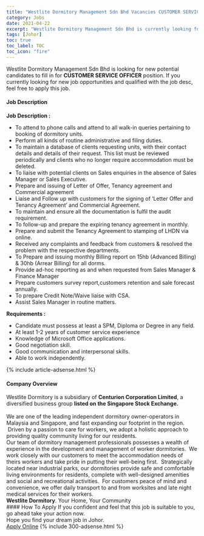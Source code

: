 ```yaml
---
title: "Westlite Dormitory Management Sdn Bhd Vacancies CUSTOMER SERVICE OFFICER" 
category: Jobs 
date: 2021-04-22 
excerpt: "Westlite Dormitory Management Sdn Bhd is currently looking for suitable person to fill in the CUSTOMER SERVICE OFFICER which based in Johor" 
tags: [Johor] 
toc: true 
toc_label: TOC 
toc_icon: "fire" 
--- 
```


<p>Westlite Dormitory Management Sdn Bhd is looking for new potential candidates to fill in for <b>CUSTOMER SERVICE OFFICER</b> position. If you currently looking for new job opportunities and qualified with the job desc, feel free to apply this job.
</p><div><div><h4>Job Description</h4></div><div><div><span><div><p><strong>Job Description :</strong></p><ul><li>To attend to phone calls and attend to all walk-in queries pertaining to booking of dormitory units.</li><li>Perform all kinds of routine administrative and filing duties.</li><li>To maintain a database of clients requesting units, with their contact details and details of their request. This list must be reviewed periodically and clients who no longer require accommodation must be deleted.</li><li>To liaise with potential clients on Sales enquiries in the absence of Sales Manager or Sales Executive.</li><li>Prepare and issuing of Letter of Offer, Tenancy agreement and Commercial agreement</li><li>Liaise and Follow up with customers for the signing of &#8216;Letter Offer and Tenancy Agreement&#8217; and Commercial Agreement.</li><li>To maintain and ensure all the documentation is fulfil the audit requirement.</li><li>To follow-up and prepare the expiring tenancy agreement in monthly.</li><li>Prepare and submit the Tenancy Agreement to stamping of LHDN via online.</li><li>Received any complaints and feedback from customers &amp; resolved the problem with the respective departments.&#160;</li><li>To Prepare and issuing monthly Billing report on 15hb (Advanced Billing) &amp; 30hb (Arrear Billing) for all dorms.</li><li>Provide ad-hoc reporting as and when requested from Sales Manager &amp; Finance Manager</li><li>Prepare customers survey report,customers retention and sale forecast annually.</li><li>To prepare Credit Note/Waive liaise with CSA.&#160;</li><li>Assist Sales Manager in routine matters.&#160;&#160;&#160;</li></ul><p><strong>Requirements :</strong></p><ul><li>Candidate must possess at least a SPM, Diploma or Degree in any field.</li><li>At least 1-2 years of customer service experience</li><li>Knowledge of Microsoft Office applications.</li><li>Good negotiation skill.</li><li>Good communication and interpersonal skills.</li><li>Able to work independently.</li></ul></div></span></div></div></div> 
{% include article-adsense.html %} 
<div><div><h4>Company Overview</h4></div><div><div><span><div><div>Westlite Dormitory is a subsidiary of <strong>Centurion Corporation Limited</strong>, a diversified business group <strong>listed on the Singapore Stock Exchange.&#160;</strong></div>
<div><br>
We are one of the leading independent dormitory owner-operators in Malaysia and Singapore, and fast expanding our footprint in the region. &#160;Driven by a passion to care for workers, we adopt a holistic approach to providing quality community living for our residents.</div>
<div>Our team of dormitory management professionals possesses a wealth of experience in the development and management of worker dormitories. &#160;We work closely with&#160;our customers&#160;to meet the accommodation needs of theirs workers and take pride in putting their well-being first. &#160;Strategically located near industrial parks, our dormitories provide safe and comfortable living environments for residents, complete with well-designed amenities and social and recreational activities. &#160;For customers peace of mind and convenience, we offer daily transport to and from worksites and late night medical services for&#160;their workers.</div>
<div><strong>Westlite Dormitory</strong>. Your Home, Your Community&#160;</div></div></span></div></div></div> 
#### How To Apply 
If you confident and feel that this job is suitable to you, go ahead take your action now. <br/> 
Hope you find your dream job in Johor. <br/> 
<a href="https://www.jobstreet.com.my/en/job/customer-service-officer-4543101?jobId=jobstreet-my-job-4543101&" class="btn btn--info" target="_blank" rel="nofollow noopenner">Apply Online</a> 
{% include 300-adsense.html %} 